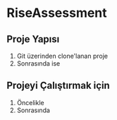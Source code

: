 # RiseAssessment
## Proje Yapısı
1. Git üzerinden clone'lanan proje
2. Sonrasında ise

## Projeyi Çalıştırmak için
1. Öncelikle 
2. Sonrasında
